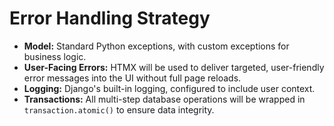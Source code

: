 # Error Handling Strategy

*   **Model:** Standard Python exceptions, with custom exceptions for business logic.
*   **User-Facing Errors:** HTMX will be used to deliver targeted, user-friendly error messages into the UI without full page reloads.
*   **Logging:** Django's built-in logging, configured to include user context.
*   **Transactions:** All multi-step database operations will be wrapped in `transaction.atomic()` to ensure data integrity.
